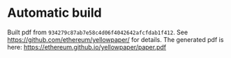 # Automatic build
Built pdf from `934279c87ab7e58c4d06f4042642afcfdab1f412`. See https://github.com/ethereum/yellowpaper/ for details.
The generated pdf is here: https://ethereum.github.io/yellowpaper/paper.pdf
